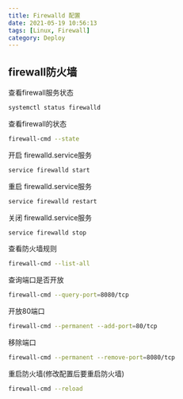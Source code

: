 ```yaml
---
title: Firewalld 配置
date: 2021-05-19 10:56:13
tags: [Linux, Firewall]
category: Deploy
---
```


## firewall防火墙

查看firewall服务状态

```Bash
systemctl status firewalld
```

查看firewall的状态

```Bash
firewall-cmd --state
```

开启 firewalld.service服务

```Bash
service firewalld start
```

重启 firewalld.service服务

```Bash
service firewalld restart
```

关闭 firewalld.service服务

```Bash
service firewalld stop
```

查看防火墙规则

```Bash
firewall-cmd --list-all
```

查询端口是否开放

```Bash
firewall-cmd --query-port=8080/tcp
```

开放80端口

```Bash
firewall-cmd --permanent --add-port=80/tcp
```

移除端口

```Bash
firewall-cmd --permanent --remove-port=8080/tcp
```

重启防火墙(修改配置后要重启防火墙)

```Bash
firewall-cmd --reload
```